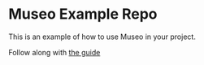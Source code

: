 # Museo Example Repo

This is an example of how to use Museo in your project.

Follow along with [the guide](https://github.com/danielma/museo#getting-started)
